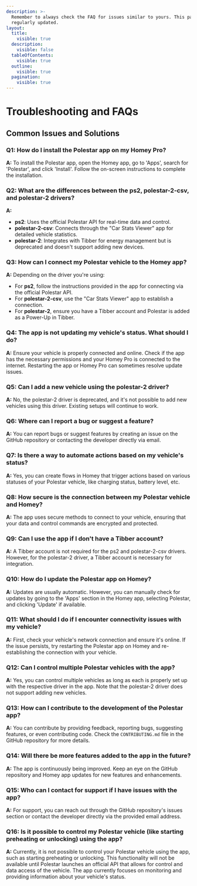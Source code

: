 ```yaml
---
description: >-
  Remember to always check the FAQ for issues similar to yours. This page is
  regularly updated.
layout:
  title:
    visible: true
  description:
    visible: false
  tableOfContents:
    visible: true
  outline:
    visible: true
  pagination:
    visible: true
---
```


# Troubleshooting and FAQs

## **Common Issues and Solutions**

### **Q1: How do I install the Polestar app on my Homey Pro?**

**A:** To install the Polestar app, open the Homey app, go to 'Apps', search for 'Polestar', and click 'Install'. Follow the on-screen instructions to complete the installation.

### **Q2: What are the differences between the ps2, polestar-2-csv, and polestar-2 drivers?**

**A:**

* **ps2**: Uses the official Polestar API for real-time data and control.
* **polestar-2-csv**: Connects through the "Car Stats Viewer" app for detailed vehicle statistics.
* **polestar-2**: Integrates with Tibber for energy management but is deprecated and doesn't support adding new devices.

### **Q3: How can I connect my Polestar vehicle to the Homey app?**

**A:** Depending on the driver you're using:

* For **ps2**, follow the instructions provided in the app for connecting via the official Polestar API.
* For **polestar-2-csv**, use the "Car Stats Viewer" app to establish a connection.
* For **polestar-2**, ensure you have a Tibber account and Polestar is added as a Power-Up in Tibber.

### **Q4: The app is not updating my vehicle's status. What should I do?**

**A:** Ensure your vehicle is properly connected and online. Check if the app has the necessary permissions and your Homey Pro is connected to the internet. Restarting the app or Homey Pro can sometimes resolve update issues.

### **Q5: Can I add a new vehicle using the polestar-2 driver?**

**A:** No, the polestar-2 driver is deprecated, and it's not possible to add new vehicles using this driver. Existing setups will continue to work.

### **Q6: Where can I report a bug or suggest a feature?**

**A:** You can report bugs or suggest features by creating an issue on the GitHub repository or contacting the developer directly via email.

### **Q7: Is there a way to automate actions based on my vehicle's status?**

**A:** Yes, you can create flows in Homey that trigger actions based on various statuses of your Polestar vehicle, like charging status, battery level, etc.

### **Q8: How secure is the connection between my Polestar vehicle and Homey?**

**A:** The app uses secure methods to connect to your vehicle, ensuring that your data and control commands are encrypted and protected.

### **Q9: Can I use the app if I don't have a Tibber account?**

**A:** A Tibber account is not required for the ps2 and polestar-2-csv drivers. However, for the polestar-2 driver, a Tibber account is necessary for integration.

### **Q10: How do I update the Polestar app on Homey?**

**A:** Updates are usually automatic. However, you can manually check for updates by going to the 'Apps' section in the Homey app, selecting Polestar, and clicking 'Update' if available.

### **Q11: What should I do if I encounter connectivity issues with my vehicle?**

**A:** First, check your vehicle's network connection and ensure it's online. If the issue persists, try restarting the Polestar app on Homey and re-establishing the connection with your vehicle.

### **Q12: Can I control multiple Polestar vehicles with the app?**

**A:** Yes, you can control multiple vehicles as long as each is properly set up with the respective driver in the app. Note that the polestar-2 driver does not support adding new vehicles.

### **Q13: How can I contribute to the development of the Polestar app?**

**A:** You can contribute by providing feedback, reporting bugs, suggesting features, or even contributing code. Check the `CONTRIBUTING.md` file in the GitHub repository for more details.

### **Q14: Will there be more features added to the app in the future?**

**A:** The app is continuously being improved. Keep an eye on the GitHub repository and Homey app updates for new features and enhancements.

### **Q15: Who can I contact for support if I have issues with the app?**

**A:** For support, you can reach out through the GitHub repository's issues section or contact the developer directly via the provided email address.

### **Q16: Is it possible to control my Polestar vehicle (like starting preheating or unlocking) using the app?**

**A:** Currently, it is not possible to control your Polestar vehicle using the app, such as starting preheating or unlocking. This functionality will not be available until Polestar launches an official API that allows for control and data access of the vehicle. The app currently focuses on monitoring and providing information about your vehicle's status.
